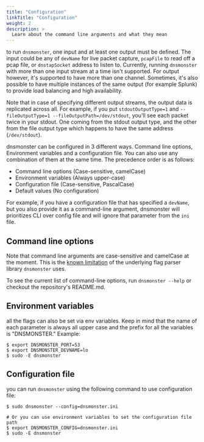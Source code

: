```yaml
---
title: "Configuration"
linkTitle: "Configuration"
weight: 2
description: >
  Learn about the command line arguments and what they mean
---
```


to run `dnsmonster`, one input and at least one output must be defined. The input could be any of `devName` for live packet capture, `pcapFile` to read off a pcap file, or `dnstapSocket` address to listen to. Currently, running `dnsmonster` with more than one input stream at a time isn't supported. For output however, it's supported to have more than one channel. Sometimes, it's also possible to have multiple instances of the same output (for example Splunk) to provide load balancing and high availability.

Note that in case of specifying different output streams, the output data is replicated across all. For example, if you put `stdoutOutputType=1` and `--fileOutputType=1 --fileOutputPath=/dev/stdout`, you'll see each packet twice in your stdout. One coming from the stdout output type, and the other from the file output type which happens to have the same address (`/dev/stdout`).  

dnsmonster can be configured in 3 different ways. Command line options, Environment variables and a configuration file. You can also use any combination of them at the same time. The precedence order is as follows:

- Command line options (Case-sensitive, camelCase)
- Environment variables (Always upper-case)
- Configuration file (Case-sensitive, PascalCase)
- Default values (No configuration)

For example, if you have a configuration file that has specified a `devName`, but you also provide it as a command-line argument, dnsmonster will prioritizes CLI over config file and will ignore that parameter from the `ini` file. 

## Command line options

Note that command line arguments are case-sensitive and camelCase at the moment. This is the [known limitation](https://github.com/jessevdk/go-flags/issues/333) of the underlying flag parser library `dnsmonster` uses. 

To see the current list of command-line options, run `dnsmonster --help` or checkout the repository's README.md.

## Environment variables
all the flags can also be set via env variables. Keep in mind that the name of each parameter is always all upper case and the prefix for all the variables is "DNSMONSTER." Example:

```shell
$ export DNSMONSTER_PORT=53
$ export DNSMONSTER_DEVNAME=lo
$ sudo -E dnsmonster
```
## Configuration file
you can run `dnsmonster` using the following command to use configuration file:

```shell
$ sudo dnsmonster --config=dnsmonster.ini

# Or you can use environment variables to set the configuration file path
$ export DNSMONSTER_CONFIG=dnsmonster.ini
$ sudo -E dnsmonster
```
